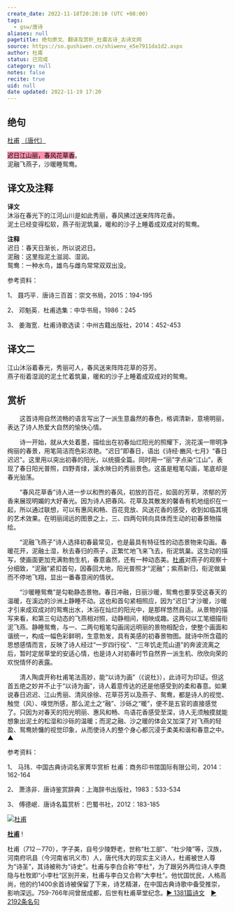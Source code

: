 ```yaml
---
create_date: 2022-11-18T20:28:10 (UTC +08:00)
tags:
  - gsw/唐诗
aliases: null
pagetitle: 绝句原文、翻译及赏析_杜甫古诗_古诗文网
source: https://so.gushiwen.cn/shiwenv_e5e7911da1d2.aspx
author: 杜甫
status: 已完成
category: null
notes: false
recite: true
uid: null
date updated: 2022-11-19 17:20
---
```


## 绝句

[杜甫](https://so.gushiwen.cn/authorv_515ea88d1858.aspx) [〔唐代〕](https://so.gushiwen.cn/shiwens/default.aspx?cstr=%e5%94%90%e4%bb%a3)

<mark style="background: #FF5582A6;">迟日江山丽，春风花草香</mark>。\
泥融飞燕子，沙暖睡鸳鸯。

## 译文及注释

**译文**\
沐浴在春光下的江河山川是如此秀丽，春风拂过送来阵阵花香。\
泥土已经变得松软，燕子衔泥筑巢，暖和的沙子上睡着成双成对的鸳鸯。

**注释**\
迟日：春天日渐长，所以说迟日。\
泥融：这里指泥土滋润、湿润。\
鸳鸯：一种水鸟，雄鸟与雌鸟常常双双出没。

参考资料：

1、 聂巧平．唐诗三百首：崇文书局，2015：194-195

2、 邓魁英．杜甫选集：中华书局，1986：245

3、 姜海宽．杜甫诗歌选读：中州古籍出版社，2014：452-453

## 译文二

江山沐浴着春光，秀丽可人，春风送来阵阵花草的芬芳。\
燕子衔着湿润的泥土忙着筑巢，暖和的沙子上睡着成双成对的鸳鸯。

## 赏析

　　这首诗用自然流畅的语言写出了一派生意盎然的春色，格调清新，意境明丽，表达了诗人热爱大自然的愉快心情。

　　诗一开始，就从大处着墨，描绘出在初春灿烂阳光的照耀下，浣花溪一带明净绚丽的春景，用笔简洁而色彩浓艳。“迟日”即春日，语出《诗经·豳风·七月》“春日迟迟”。这里用以突出初春的阳光，以统摄全篇。同时用一“丽”字点染“江山”，表现了春日阳光普照，四野青绿，溪水映日的秀丽景色。这虽是粗笔勾画，笔底却是春光骀荡。

　　“春风花草香”诗人进一步以和煦的春风，初放的百花，如茵的芳草，浓郁的芳香来展现明媚的大好春光。因为诗人把春风、花草及其散发的馨香有机地组织在一起，所以通过联想，可以有惠风和畅、百花竞放、风送花香的感受，收到如临其境的艺术效果。在明丽阔远的图景之上，三、四两句转向具体而生动的初春景物描绘。

　　“泥融飞燕子”诗人选择初春最常见，也是最具有特征性的动态景物来勾画。春暖花开，泥融土湿，秋去春归的燕子，正繁忙地飞来飞去，衔泥筑巢。这生动的描写，使画面更加充满勃勃生机，春意盎然，还有一种动态美。[杜甫](https://so.gushiwen.cn/authorv_515ea88d1858.aspx)对燕子的观察十分细致，“泥融”紧扣首句，因春回大地，阳光普照才“泥融”；紫燕新归，衔泥做巢而不停地飞翔，显出一番春意闹的情状。

　　“沙暖睡鸳鸯”是勾勒静态景物。春日冲融，日丽沙暖，鸳鸯也要享受这春天的温暖，在溪边的沙洲上静睡不动。这也和首句紧相照应，因为“迟日”才沙暖，沙暖才引来成双成对的鸳鸯出水，沐浴在灿烂的阳光中，是那样悠然自适。从景物的描写来看，和第三句动态的飞燕相对照，动静相间，相映成趣。这两句以工笔细描衔泥飞燕、静睡鸳鸯，与一、二两句粗笔勾画阔远明丽的景物相配合，使整个画面和谐统一，构成一幅色彩鲜明，生意勃发，具有美感的初春景物图。就诗中所含蕴的思想感情而言，反映了诗人经过“一岁四行役”、“三年饥走荒山道”的奔波流离之后，暂时定居草堂的安适心情，也是诗人对初春时节自然界一派生机、欣欣向荣的欢悦情怀的表露。

　　清人陶虞开称杜甫笔法高妙，能“以诗为画”（《说杜》），此诗可为印证。但这首五绝之妙并不止于“以诗为画”，诗人着意传达的还是他感受到的柔和春意。如果说春日迟迟、江山秀丽、清风徐徐、花草芬芳以及燕子、鸳鸯，都是诗人的视觉、触觉（风）、嗅觉所感，那么泥土之“融”、沙砾之“暖”，便不是五官的直接感觉了。只因为对春天的阳光明丽、惠风和畅、鸟语花香感受至深，诗人无须触摸就能想象出泥土的松湿和沙砾的温暖；而泥之融、沙之暖的体会又加深了对飞燕的轻盈、鸳鸯娇慵的视觉印象，从而使诗人的整个身心都沉浸于柔美和谐和春意之中。▲

参考资料：

1、 马玮．中国古典诗词名家菁华赏析 杜甫：商务印书馆国际有限公司，2014：162-164

2、 萧涤非．唐诗鉴赏辞典：上海辞书出版社，1983：533-534

3、 傅德岷．唐诗名篇赏析：巴蜀书社，2012：183-185

[![杜甫](https://song.gushiwen.cn/authorImg/dufu.jpg)](https://so.gushiwen.cn/authorv_515ea88d1858.aspx)

[**杜甫**](https://so.gushiwen.cn/authorv_515ea88d1858.aspx) !

杜甫（712－770），字子美，自号少陵野老，世称“杜工部”、“杜少陵”等，汉族，河南府巩县（今河南省巩义市）人，唐代伟大的现实主义诗人，杜甫被世人尊为“诗圣”，其诗被称为“诗史”。杜甫与李白合称“李杜”，为了跟另外两位诗人李商隐与杜牧即“小李杜”区别开来，杜甫与李白又合称“大李杜”。他忧国忧民，人格高尚，他的约1400余首诗被保留了下来，诗艺精湛，在中国古典诗歌中备受推崇，影响深远。759-766年间曾居成都，后世有杜甫草堂纪念。[► 1381篇诗文](https://so.gushiwen.cn/shiwens/default.aspx?astr=%e6%9d%9c%e7%94%ab)　[► 2192条名句](https://so.gushiwen.cn/mingjus/default.aspx?astr=%e6%9d%9c%e7%94%ab)
